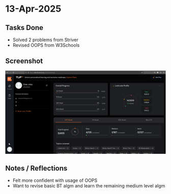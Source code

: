 # 13-Apr-2025

## Tasks Done
- Solved 2 problems from Striver
- Revised OOPS from W3Schools

## Screenshot
![Profile Leetcode/Striver](../screenshots/1.png)

## Notes / Reflections
- Felt more confident with usage of OOPS
- Want to revise basic BT algm and learn the remaining medium level algm

